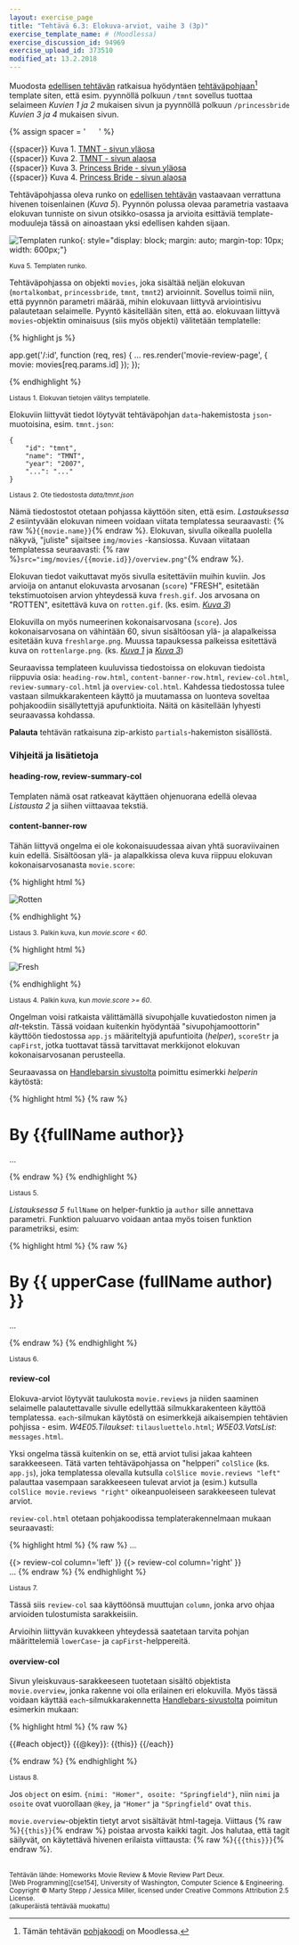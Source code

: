 ```yaml
---
layout: exercise_page
title: "Tehtävä 6.3: Elokuva-arviot, vaihe 3 (3p)"
exercise_template_name: # (Moodlessa)
exercise_discussion_id: 94969
exercise_upload_id: 373510
modified_at: 13.2.2018
---
```


Muodosta [edellisen tehtävän](../tehtava62) ratkaisua hyödyntäen
[tehtäväpohjaan][pohja][^pohja] template siten, että esim. pyynnöllä polkuun `/tmnt`
sovellus tuottaa selaimeen *Kuvien 1 ja 2* mukaisen sivun ja  pyynnöllä polkuun
`/princessbride` *Kuvien 3 ja 4* mukaisen sivun.

[pohja]: https://moodle2.tut.fi/mod/resource/view.php?id=373624
[^pohja]: Tämän tehtävän [pohjakoodi][pohja] on Moodlessa.

{% assign spacer = '&nbsp;&nbsp;&nbsp;&nbsp;&nbsp;&nbsp;' %}

{{spacer}} Kuva 1. [TMNT - sivun yläosa][kuva1]   
{{spacer}} Kuva 2. [TMNT - sivun alaosa][kuva2]   
{{spacer}} Kuva 3. [Princess Bride - sivun yläosa][kuva3]  
{{spacer}} Kuva 4. [Princess Bride - sivun alaosa][kuva4]

[kuva1]: https://moodle2.tut.fi/mod/resource/view.php?id=373489
[kuva2]: https://moodle2.tut.fi/mod/resource/view.php?id=373490
[kuva3]: https://moodle2.tut.fi/mod/resource/view.php?id=373613
[kuva4]: https://moodle2.tut.fi/mod/resource/view.php?id=373614


Tehtäväpohjassa oleva runko on [edellisen tehtävän](../tehtava62) vastaavaan
verrattuna hivenen toisenlainen (*Kuva 5*). Pyynnön polussa olevaa parametria
vastaava elokuvan tunniste on sivun otsikko-osassa ja arvioita esittäviä
template-moduuleja tässä on ainoastaan yksi edellisen kahden sijaan.

![Templaten runko](../img/template-skeleton-2.png "Templaten runko"){: style="display: block; margin: auto; margin-top: 10px; width: 600px;"}

<small>Kuva 5. Templaten runko.</small>

Tehtäväpohjassa on objekti `movies`, joka sisältää neljän elokuvan
(`mortalkombat`, `princessbride`, `tmnt`, `tmnt2`) arvioinnit. Sovellus toimii
niin, että pyynnön parametri määrää, mihin elokuvaan liittyvä arviointisivu
palautetaan selaimelle. Pyyntö käsitellään siten, että ao. elokuvaan liittyvä
`movies`-objektin ominaisuus (siis myös objekti) välitetään templatelle:

{% highlight js %}

app.get('/:id', function (req, res) {
    ...
    res.render('movie-review-page', {
        movie: movies[req.params.id]
    });
});

{% endhighlight %}


<small>Listaus 1. Elokuvan tietojen välitys templatelle.</small>


Elokuviin liittyvät tiedot löytyvät tehtäväpohjan `data`-hakemistosta
`json`-muotoisina, esim. `tmnt.json`:

~~~
{
    "id": "tmnt",
    "name": "TMNT",
    "year": "2007",
    "...": "..."
}
~~~

<small>Listaus 2. Ote tiedostosta *data/tmnt.json*</small>

Nämä tiedostostot otetaan pohjassa käyttöön siten, että esim. *Lastauksessa 2* esiintyvään
elokuvan nimeen voidaan viitata templatessa seuraavasti:
{% raw %}`{{movie.name}}`{% endraw %}. Elokuvan, sivulla oikealla
puolella näkyvä, "juliste" sijaitsee `img/movies` -kansiossa.  Kuvaan
viitataan templatessa seuraavasti:
{% raw %}`src="img/movies/{{movie.id}}/overview.png"`{% endraw %}.


Elokuvan tiedot vaikuttavat myös sivulla
esitettäviin muihin kuviin. Jos arvioija on antanut elokuvasta arvosanan (`score`)
"FRESH", esitetään tekstimuotoisen arvion yhteydessä kuva `fresh.gif`. Jos
arvosana on "ROTTEN", esitettävä kuva on `rotten.gif`. (ks. esim. *[Kuva 3][kuva3]*)

Elokuvilla on myös numeerinen kokonaisarvosana (`score`). Jos kokonaisarvosana
on vähintään 60, sivun sisältöosan ylä- ja alapalkeissa esitetään kuva
`freshlarge.png`. Muussa tapauksessa palkeissa esitettävä kuva on `rottenlarge.png`.
(ks. *[Kuva 1][kuva1]* ja *[Kuva 3][kuva3]*)

Seuraavissa templateen kuuluvissa tiedostoissa on
elokuvan tiedoista riippuvia osia: `heading-row.html`, `content-banner-row.html`,
`review-col.html`, `review-summary-col.html` ja `overview-col.html`. Kahdessa
tiedostossa tulee vastaan silmukkarakenteen käyttö ja muutamassa on luonteva soveltaa
pohjakoodiin sisällytettyjä apufunktioita. Näitä on käsitellään lyhyesti seuraavassa
kohdassa.

**Palauta** tehtävän ratkaisuna zip-arkisto `partials`-hakemiston sisällöstä.

### Vihjeitä ja lisätietoja

#### heading-row, review-summary-col

Templaten nämä osat ratkeavat käyttäen ohjenuorana edellä olevaa *Listausta 2*
ja siihen viittaavaa tekstiä.

#### content-banner-row

Tähän liittyvä ongelma ei ole kokonaisuudessaa aivan yhtä suoraviivainen kuin
edellä. Sisältöosan ylä- ja alapalkkissa oleva kuva riippuu elokuvan
kokonaisarvosanasta `movie.score`:

{% highlight html %}

<img src="./img/rottenlarge.png" alt="Rotten" class="align-bottom"/>

{% endhighlight %}

<small>Listaus 3. Palkin kuva, kun *movie.score < 60*.</small>

{% highlight html %}

<img src="./img/freshlarge.png" alt="Fresh" class="align-bottom"/>

{% endhighlight %}

<small>Listaus 4. Palkin kuva, kun *movie.score >= 60*.</small>

Ongelman voisi ratkaista välittämällä sivupohjalle kuvatiedoston nimen ja
*alt*-tekstin. Tässä voidaan kuitenkin hyödyntää "sivupohjamoottorin"
käyttöön tiedostossa `app.js` määriteltyjä apufuntioita (*helper*),
`scoreStr` ja `capFirst`, jotka tuottavat tässä tarvittavat merkkijonot
elokuvan kokonaisarvosanan perusteella.

[helpers]: http://handlebarsjs.com/#helpers

Seuraavassa on [Handlebarsin sivustolta][helpers] poimittu esimerkki *helperin*
käytöstä:

{% highlight html %}
{% raw %}

<div class="post">
  <h1>By {{fullName author}}</h1>
  ...
</div>

{% endraw %}
{% endhighlight %}

<small>Listaus 5. </small>

*Listauksessa 5* `fullName` on helper-funktio ja `author` sille annettava
parametri. Funktion paluuarvo voidaan antaa myös toisen funktion parametriksi,
esim:

{% highlight html %}
{% raw %}

<div class="post">
  <h1>By {{ upperCase (fullName author) }}</h1>
  ...
</div>

{% endraw %}
{% endhighlight %}

<small>Listaus 6. </small>

#### review-col

Elokuva-arviot löytyvät taulukosta `movie.reviews` ja niiden saaminen selaimelle
palautettavalle sivulle edellyttää silmukkarakenteen käyttöä templatessa.
`each`-silmukan käytöstä on esimerkkejä aikaisempien tehtävien pohjissa  - esim.
*W4E05.Tilaukset*: `tilausluettelo.html`; *W5E03.VatsList*: `messages.html`.

Yksi ongelma tässä kuitenkin on se, että arviot tulisi jakaa kahteen sarakkeeseen. Tätä
varten tehtäväpohjassa on "helpperi" `colSlice` (ks. `app.js`), joka templatessa olevalla
kutsulla `colSlice movie.reviews "left"` palauttaa vasempaan sarakkeeseen
tulevat arviot ja (esim.) kutsulla  `colSlice movie.reviews "right"`
oikeanpuoleiseen sarakkeeseen tulevat arviot.

`review-col.html` otetaan pohjakoodissa templaterakennelmaan mukaan seuraavasti:

{% highlight html %}
{% raw %}
...
<div class="row">
    {{> review-col column='left'  }}
    {{> review-col column='right' }}
</div>
...
{% endraw %}
{% endhighlight %}

<small>Listaus 7. </small>

Tässä siis `review-col` saa käyttöönsä muuttujan `column`, jonka arvo ohjaa
arvioiden tulostumista sarakkeisiin.

Arvioihin liittyvän kuvakkeen yhteydessä saatetaan tarvita pohjan määrittelemiä
`lowerCase`- ja `capFirst`-helppereitä.

#### overview-col

Sivun yleiskuvaus-sarakkeeseen tuotetaan sisältö objektista `movie.overview`,
jonka rakenne voi olla erilainen eri elokuvilla. Myös tässä voidaan käyttää
`each`-silmukkarakennetta [Handlebars-sivustolta][iteration] poimitun esimerkin mukaan:

[iteration]: http://handlebarsjs.com/builtin_helpers.html#iteration


{% highlight html %}
{% raw %}

{{#each object}}
  {{@key}}: {{this}}
{{/each}}

{% endraw %}
{% endhighlight %}

<small>Listaus 8. </small>

Jos `object` on esim. `{nimi: "Homer", osoite: "Springfield"}`, niin `nimi` ja
`osoite` ovat vuorollaan `@key`, ja `"Homer"` ja `"Springfield"` ovat `this`.

`movie.overview`-objektin tietyt arvot sisältävät html-tageja. Viittaus
{% raw %}`{{this}}`{% endraw %} poistaa arvosta kaikki tagit. Jos halutaa, että tagit säilyvät, on
käytettävä hivenen erilaista viittausta: {% raw %}`{{{this}}}`{% endraw %}.


<br/>

<small>
Tehtävän lähde: Homeworks Movie Review & Movie Review Part Deux.<br/>
[Web Programming][cse154], University of Washington, Computer Science & Engineering.<br/>
Copyright © Marty Stepp / Jessica Miller, licensed under Creative Commons Attribution 2.5 License.<br/>
(alkuperäistä tehtävää muokattu)
</small>

[cse154]: https://courses.cs.washington.edu/courses/cse154/

<br/>
